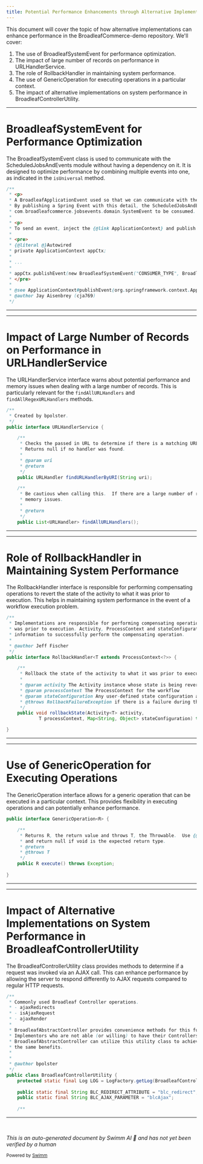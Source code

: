 ```yaml
---
title: Potential Performance Enhancements through Alternative Implementations
---
```

This document will cover the topic of how alternative implementations can enhance performance in the BroadleafCommerce-demo repository. We'll cover:

1. The use of BroadleafSystemEvent for performance optimization.
2. The impact of large number of records on performance in URLHandlerService.
3. The role of RollbackHandler in maintaining system performance.
4. The use of GenericOperation for executing operations in a particular context.
5. The impact of alternative implementations on system performance in BroadleafControllerUtility.

<SwmSnippet path="/common/src/main/java/org/broadleafcommerce/common/event/BroadleafSystemEvent.java" line="24">

---

# BroadleafSystemEvent for Performance Optimization

The BroadleafSystemEvent class is used to communicate with the ScheduledJobsAndEvents module without having a dependency on it. It is designed to optimize performance by combining multiple events into one, as indicated in the `isUniversal` method.

```java
/**
 * <p>
 * A BroadleafApplicationEvent used so that we can communicate with the ScheduledJobsAndEvents module without having a dependency on it.
 * By publishing a Spring Event with this detail, the ScheduledJobsAndEvents module will listen for this event and create a corresponding
 * com.broadleafcommerce.jobsevents.domain.SystemEvent to be consumed.
 *
 * <p>
 * To send an event, inject the {@link ApplicationContext} and publish the event:
 *
 * <pre>
 * {@literal @}Autowired
 * private ApplicationContext appCtx;
 *
 * ...
 *
 * appCtx.publishEvent(new BroadleafSystemEvent("CONSUMER_TYPE", BroadleafEventScopeType.VM, BroadleafEventWorkerType.SITE, true);
 * </pre>
 *
 * @see ApplicationContext#publishEvent(org.springframework.context.ApplicationEvent)
 * @author Jay Aisenbrey (cja769)
 */
```

---

</SwmSnippet>

<SwmSnippet path="/admin/broadleaf-contentmanagement-module/src/main/java/org/broadleafcommerce/cms/url/service/URLHandlerService.java" line="25">

---

# Impact of Large Number of Records on Performance in URLHandlerService

The URLHandlerService interface warns about potential performance and memory issues when dealing with a large number of records. This is particularly relevant for the `findAllURLHandlers` and `findAllRegexURLHandlers` methods.

```java
/**
 * Created by bpolster.
 */
public interface URLHandlerService {

    /**
     * Checks the passed in URL to determine if there is a matching URLHandler.
     * Returns null if no handler was found.
     *
     * @param uri
     * @return
     */
    public URLHandler findURLHandlerByURI(String uri);

    /**
     * Be cautious when calling this.  If there are a large number of records, this can cause performance and
     * memory issues.
     *
     * @return
     */
    public List<URLHandler> findAllURLHandlers();
```

---

</SwmSnippet>

<SwmSnippet path="/core/broadleaf-framework/src/main/java/org/broadleafcommerce/core/workflow/state/RollbackHandler.java" line="25">

---

# Role of RollbackHandler in Maintaining System Performance

The RollbackHandler interface is responsible for performing compensating operations to revert the state of the activity to what it was prior to execution. This helps in maintaining system performance in the event of a workflow execution problem.

```java
/**
 * Implementations are responsible for performing compensating operations to revert the state of the activity to what it
 * was prior to execution. Activity, ProcessContext and stateConfiguration variables can be used to gather the necessary
 * information to successfully perform the compensating operation.
 *
 * @author Jeff Fischer
 */
public interface RollbackHandler<T extends ProcessContext<?>> {

    /**
     * Rollback the state of the activity to what it was prior to execution.
     *
     * @param activity The Activity instance whose state is being reverted
     * @param processContext The ProcessContext for the workflow
     * @param stateConfiguration Any user-defined state configuration associated with the RollbackHandler
     * @throws RollbackFailureException if there is a failure during the execution of the rollback
     */
    public void rollbackState(Activity<T> activity,
            T processContext, Map<String, Object> stateConfiguration) throws RollbackFailureException;

}
```

---

</SwmSnippet>

<SwmSnippet path="/common/src/main/java/org/broadleafcommerce/common/util/GenericOperation.java" line="26">

---

# Use of GenericOperation for Executing Operations

The GenericOperation interface allows for a generic operation that can be executed in a particular context. This provides flexibility in executing operations and can potentially enhance performance.

```java
public interface GenericOperation<R> {

    /**
     * Returns R, the return value and throws T, the Throwable.  Use {@link Void} as the return type 
     * and return null if void is the expected return type.
     * @return
     * @throws T
     */
    public R execute() throws Exception;
    
}
```

---

</SwmSnippet>

<SwmSnippet path="/common/src/main/java/org/broadleafcommerce/common/web/controller/BroadleafControllerUtility.java" line="28">

---

# Impact of Alternative Implementations on System Performance in BroadleafControllerUtility

The BroadleafControllerUtility class provides methods to determine if a request was invoked via an AJAX call. This can enhance performance by allowing the server to respond differently to AJAX requests compared to regular HTTP requests.

```java
/**
 * Commonly used Broadleaf Controller operations.
 * - ajaxRedirects
 * - isAjaxRequest
 * - ajaxRender   
 * 
 * BroadleafAbstractController provides convenience methods for this functionality.
 * Implementors who are not able (or willing) to have their Controllers extend
 * BroadleafAbstractController can utilize this utility class to achieve some of
 * the same benefits.
 * 
 * 
 * @author bpolster
 */
public class BroadleafControllerUtility {
    protected static final Log LOG = LogFactory.getLog(BroadleafControllerUtility.class);
    
    public static final String BLC_REDIRECT_ATTRIBUTE = "blc_redirect";
    public static final String BLC_AJAX_PARAMETER = "blcAjax";
    
    /**
```

---

</SwmSnippet>

&nbsp;

*This is an auto-generated document by Swimm AI 🌊 and has not yet been verified by a human*

<SwmMeta version="3.0.0" repo-id="Z2l0aHViJTNBJTNBQnJvYWRsZWFmQ29tbWVyY2UtZGVtbyUzQSUzQWdpbGFkbmF2b3Q=" repo-name="BroadleafCommerce-demo" doc-type="follow-up"><sup>Powered by [Swimm](/)</sup></SwmMeta>
